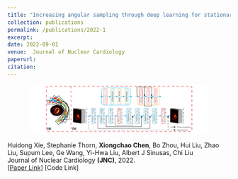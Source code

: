 ```yaml
---
title: "Increasing angular sampling through deep learning for stationary cardiac SPECT image reconstruction"
collection: publications
permalink: /publications/2022-1
excerpt: 
date: 2022-09-01
venue:  Journal of Nuclear Cardiology
paperurl:  
citation: 
---
```

<!-- ![](../figures/2022-JNC-Xie.png)   -->
<p align="center">
  <img width="400" src="../figures/2022-JNC-Xie.png">
</p>

Huidong Xie, Stephanie Thorn, **Xiongchao Chen**, Bo Zhou, Hui Liu, Zhao Liu, Supum Lee, Ge Wang, Yi-Hwa Liu, Albert J Sinusas, Chi Liu  
Journal of Nuclear Cardiology **(JNC)**, 2022.  
[[Paper Link](https://link.springer.com/article/10.1007/s12350-022-02972-z)]
[Code Link]  

